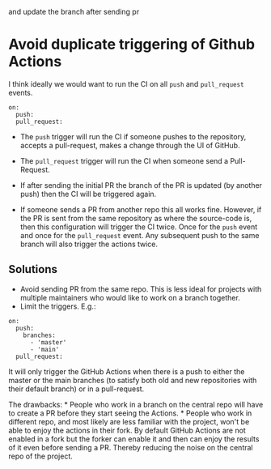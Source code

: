 and update the branch after sending pr

# Avoid duplicate triggering of Github Actions

I think ideally we would want to run the CI on all `push` and `pull_request` events.

```
on:
  push:
  pull_request:
```

* The `push` trigger will run the CI if someone pushes to the repository, accepts a pull-request, makes a change through the UI of GitHub.
* The `pull_request` trigger will run the CI when someone send a Pull-Request.

* If after sending the initial PR the branch of the PR is updated (by another push) then the CI will be triggered again.

* If someone sends a PR from another repo this all works fine. However, if the PR is sent from the same repository as where the source-code is, then this configuration will trigger the CI twice. Once for the `push` event and once for the `pull_request` event. Any subsequent push to the same branch will also trigger the actions twice.

## Solutions

* Avoid sending PR from the same repo. This is less ideal for projects with multiple maintainers who would like to work on a branch together.
* Limit the triggers. E.g.:

```
on:
  push:
    branches:
      - 'master'
      - 'main'
  pull_request:
```

It will only trigger the GitHub Actions when there is a push to either the master or the main branches (to satisfy both old and new repositories with their default branch) or in a pull-request.

The drawbacks:
    * People who work in a branch on the central repo will have to create a PR before they start seeing the Actions.
    * People who work in different repo, and most likely are less familiar with the project, won't be able to enjoy the actions in their fork. By default GitHub Actions are not enabled in a fork but the forker can enable it and then can enjoy the results of it even before sending a PR. Thereby reducing the noise on the central repo of the project.


